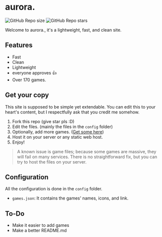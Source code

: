 # aurora.

![GitHub Repo size](https://img.shields.io/github/repo-size/Ezra-531/aurora?style=flat&label=Repo%20size)
![GitHub Repo stars](https://img.shields.io/github/stars/Ezra-531/aurora?style=flat&label=Repo%20stars&color=yellow&link=https%3A%2F%2Fgithub.com%2F3kh0%2F3kh0-lite%2Fstargazers)

Welcome to aurora., it's a lightweight, fast, and clean site.

## Features
- Fast
- Clean
- Lightweight
- everyone approves 👍
- Over 170 games.

## Get your copy

This site is supposed to be simple yet extendable. You can edit this to your heart's content, but I respectfully ask that you credit me somehow.
1. Fork this repo (give star pls :D)
2. Edit the files. (mainly the files in the `config` folder)
3. Optionally, add more games. ([Get some here](https://gitlab.com/3kh0/3kh0-assets))
4. Host it on your server or any static web host.
5. Enjoy!

> A known issue is game files; because some games are massive, they will fail on many services. There is no straightforward fix, but you can try to host the files on your server.
## Configuration

All the configuration is done in the `config` folder.
- `games.json`: It contains the games' names, icons, and link.

## To-Do
- Make it easier to add games
- Make a better README.md
